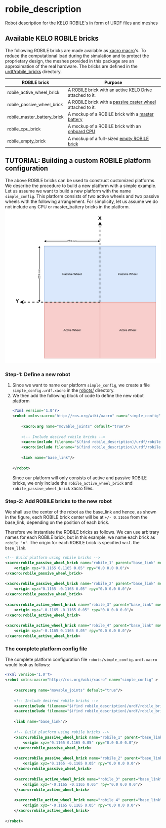 # robile_description

Robot description for the KELO ROBILE's in form of URDF files and meshes

## Available KELO ROBILE bricks

The following ROBILE bricks are made available as [xacro macro](http://wiki.ros.org/xacro#Macros)'s. To reduce the computational load during the simulation and to protect the proprietary design, the meshes provided in this package are an approximation of the real hardware. The bricks are defined in the [urdf/robile_bricks](urdf/robile_bricks/) directory.

| ROBILE brick                | Purpose                                                                                                                                  |
|-----------------------------|------------------------------------------------------------------------------------------------------------------------------------------|
| robile_active_wheel_brick   | A ROBILE brick with an [active KELO Drive](https://www.shop.kelo-robotics.com/product-page/active-wheel) attached to it.                 |
| robile_passive_wheel_brick  | A ROBILE brick with a [passive caster wheel](https://www.shop.kelo-robotics.com/product-page/passive-caster-wheel) attached to it.       |
| robile_master_battery_brick | A mockup of a ROBILE brick with a [master battery](https://www.shop.kelo-robotics.com/product-page/master-battery-with-power-management) |
| robile_cpu_brick            | A mockup of a ROBILE brick with an [onboard CPU](https://www.shop.kelo-robotics.com/product-page/onboard-cpu)                            |
| robile_empty_brick          | A mockup of a full-sized [empty ROBILE brick](https://www.shop.kelo-robotics.com/product-page/full-sized-empty-brick)                    |

## TUTORIAL: Building a custom ROBILE platform configuration

The above ROBILE bricks can be used to construct customized platforms. We describe the procedure to build a new platform with a simple example. Let us assume we want to build a new platform with the name `simple_config`. This platform consists of two active wheels and two passive wheels with the following arrangement. For simplicity, let us assume we do not include any CPU or master_battery bricks in the platform. <br> ![Simple config arrangement](docs/images/simple_config_example_layout.png)

### Step-1: Define a new robot
1. Since we want to name our platform `simple_config`, we create a file `simple_config.urdf.xacro` in the [robots/](robots/) directory.
2. We then add the following block of code to define the new robot platform
    ~~~ xml
    <?xml version='1.0'?>
    <robot xmlns:xacro="http://ros.org/wiki/xacro" name="simple_config" >

        <xacro:arg name="movable_joints" default="true"/>

        <!-- Include desired robile bricks -->
        <xacro:include filename="$(find robile_description)/urdf/robile_bricks/robile_active_wheel_brick.urdf.xacro" />
        <xacro:include filename="$(find robile_description)/urdf/robile_bricks/robile_passive_wheel_brick.urdf.xacro" />

        <link name="base_link"/>

    </robot>
    ~~~
    Since our platform will only consists of active and passive ROBILE bricks, we only include the `robile_active_wheel_brick` and `robile_passive_wheel_brick` xacro files.

### Step-2: Add ROBILE bricks to the new robot
We shall use the center of the robot as the base_link and hence, as shown in the figure, each ROBILE brick center will be at `+/- 0.1165m` from the base_link, depending on the position of each brick.

Therefore we instantiate the ROBILE bricks as follows. We can use arbitrary names for each ROBILE brick, but in this example, we name each brick as `robile_'n'`. The origin for each ROBILE brick is specified w.r.t. the `base_link`.

~~~ xml
<!-- Build platform using robile bricks -->
<xacro:robile_passive_wheel_brick name="robile_1" parent="base_link" movable_joints="$(arg movable_joints)">
    <origin xyz="0.1165 0.1165 0.05" rpy="0.0 0.0 0.0"/>
</xacro:robile_passive_wheel_brick>

<xacro:robile_passive_wheel_brick name="robile_2" parent="base_link" movable_joints="$(arg movable_joints)">
    <origin xyz="0.1165 -0.1165 0.05" rpy="0.0 0.0 0.0"/>
</xacro:robile_passive_wheel_brick>

<xacro:robile_active_wheel_brick name="robile_3" parent="base_link" movable_joints="$(arg movable_joints)">
    <origin xyz="-0.1165 -0.1165 0.05" rpy="0.0 0.0 0.0"/>
</xacro:robile_active_wheel_brick>

<xacro:robile_active_wheel_brick name="robile_4" parent="base_link" movable_joints="$(arg movable_joints)">
    <origin xyz="-0.1165 0.1165 0.05" rpy="0.0 0.0 0.0"/>
</xacro:robile_active_wheel_brick>
~~~

### The complete platform config file

The complete platform configuration file `robots/simple_config.urdf.xacro` would look as follows:

~~~ xml
<?xml version='1.0'?>
<robot xmlns:xacro="http://ros.org/wiki/xacro" name="simple_config" >

    <xacro:arg name="movable_joints" default="true"/>

    <!-- Include desired robile bricks -->
    <xacro:include filename="$(find robile_description)/urdf/robile_bricks/robile_active_wheel_brick.urdf.xacro" />
    <xacro:include filename="$(find robile_description)/urdf/robile_bricks/robile_passive_wheel_brick.urdf.xacro" />

    <link name="base_link"/>

    <!-- Build platform using robile bricks -->
    <xacro:robile_passive_wheel_brick name="robile_1" parent="base_link" movable_joints="$(arg movable_joints)">
        <origin xyz="0.1165 0.1165 0.05" rpy="0.0 0.0 0.0"/>
    </xacro:robile_passive_wheel_brick>

    <xacro:robile_passive_wheel_brick name="robile_2" parent="base_link" movable_joints="$(arg movable_joints)">
        <origin xyz="0.1165 -0.1165 0.05" rpy="0.0 0.0 0.0"/>
    </xacro:robile_passive_wheel_brick>

    <xacro:robile_active_wheel_brick name="robile_3" parent="base_link" movable_joints="$(arg movable_joints)">
        <origin xyz="-0.1165 -0.1165 0.05" rpy="0.0 0.0 0.0"/>
    </xacro:robile_active_wheel_brick>

    <xacro:robile_active_wheel_brick name="robile_4" parent="base_link" movable_joints="$(arg movable_joints)">
        <origin xyz="-0.1165 0.1165 0.05" rpy="0.0 0.0 0.0"/>
    </xacro:robile_active_wheel_brick>

</robot>
~~~
